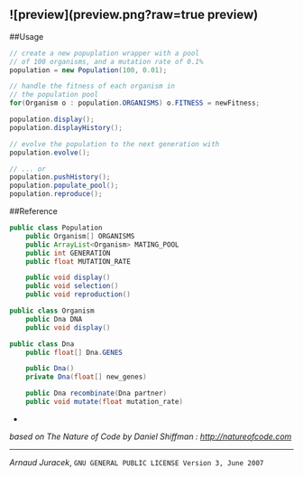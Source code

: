 
![preview](preview.png?raw=true preview)
---

##Usage
```java
// create a new popuplation wrapper with a pool 
// of 100 organisms, and a mutation rate of 0.1%
population = new Population(100, 0.01);

// handle the fitness of each organism in 
// the population pool
for(Organism o : population.ORGANISMS) o.FITNESS = newFitness;

population.display();
population.displayHistory();

// evolve the population to the next generation with
population.evolve();

// ... or 
population.pushHistory();
population.populate_pool();
population.reproduce();

```


##Reference
```java
public class Population
    public Organism[] ORGANISMS
    public ArrayList<Organism> MATING_POOL
    public int GENERATION
    public float MUTATION_RATE

    public void display()
    public void selection()
    public void reproduction()

public class Organism
    public Dna DNA
    public void display()

public class Dna
    public float[] Dna.GENES

    public Dna()
    private Dna(float[] new_genes)

    public Dna recombinate(Dna partner)
    public void mutate(float mutation_rate)
```

-
*based on The Nature of Code by Daniel Shiffman : http://natureofcode.com*

---
*Arnaud Juracek*, `GNU GENERAL PUBLIC LICENSE Version 3, June 2007`
